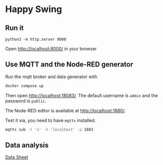 # Happy Swing

## Run it

```
python3 -m http.server 8000
```

Open [http://localhost:8000/](http://localhost:8000/) in your browser

## Use MQTT and the Node-RED generator

Run the mqtt broker and data generator with

```bash
docker compose up
````

Then open [http://localhost:18083/](http://localhost:18083/). The default username is `admin` and the password is `public`.

The Node-RED editor is available at [http://localhost:1880/](http://localhost:1880/).

Test it via, you need to have `mqttx` installed.

```bash
mqttx sub -t 's' -h 'localhost' -p 1883
```

## Data analysis

[Data Sheet](https://docs.google.com/spreadsheets/d/1t-OPvkTPE99zK_tjjw-HukC4o4GXhHTFxQlcWT3e9Us/edit)
